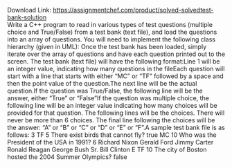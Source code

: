 Download Link: https://assignmentchef.com/product/solved-solvedtest-bank-solution
<br>
Write a C++ program to read in various types of test questions (multiple choice and True/False) from a test bank (text file), and load the questions into an array of questions. You will need to implement the following class hierarchy (given in UML): Once the test bank has been loaded, simply iterate over the array of questions and have each question printed out to the screen. The test bank (text file) will have the following format:Line 1 will be an integer value, indicating how many questions in the fileEach question will start with a line that starts with either “MC” or “TF” followed by a space and then the point value of the question.The next line will be the actual question.If the question was True/False, the following line will be the answer, either “True” or “False”If the question was multiple choice, the following line will be an integer value indicating how many choices will be provided for that question. The following lines will be the choices. There will never be more than 6 choices. The final line following the choices will be the answer: “A” or “B” or “C” or “D” or “E” or “F”.A sample test bank file is as follows: 3 TF 5 There exist birds that cannot fly? true MC 10 Who was the President of the USA in 1991? 6 Richard Nixon Gerald Ford Jimmy Carter Ronald Reagan George Bush Sr. Bill Clinton E TF 10 The city of Boston hosted the 2004 Summer Olympics? false